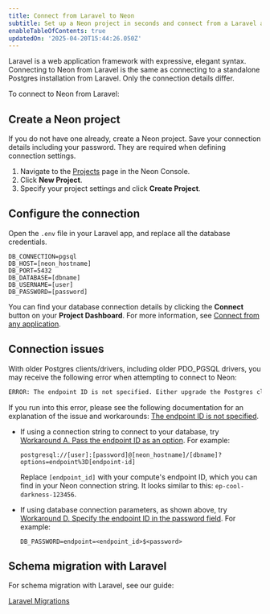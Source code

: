 ```yaml
---
title: Connect from Laravel to Neon
subtitle: Set up a Neon project in seconds and connect from a Laravel application
enableTableOfContents: true
updatedOn: '2025-04-20T15:44:26.050Z'
---
```


Laravel is a web application framework with expressive, elegant syntax. Connecting to Neon from Laravel is the same as connecting to a standalone Postgres installation from Laravel. Only the connection details differ.

To connect to Neon from Laravel:

<Steps>

## Create a Neon project

If you do not have one already, create a Neon project. Save your connection details including your password. They are required when defining connection settings.

1. Navigate to the [Projects](https://console.neon.tech/app/projects) page in the Neon Console.
2. Click **New Project**.
3. Specify your project settings and click **Create Project**.

## Configure the connection

Open the `.env` file in your Laravel app, and replace all the database credentials.

```shell
DB_CONNECTION=pgsql
DB_HOST=[neon_hostname]
DB_PORT=5432
DB_DATABASE=[dbname]
DB_USERNAME=[user]
DB_PASSWORD=[password]
```

You can find your database connection details by clicking the **Connect** button on your **Project Dashboard**. For more information, see [Connect from any application](/docs/connect/connect-from-any-app).

</Steps>

## Connection issues

With older Postgres clients/drivers, including older PDO_PGSQL drivers, you may receive the following error when attempting to connect to Neon:

```txt shouldWrap
ERROR: The endpoint ID is not specified. Either upgrade the Postgres client library (libpq) for SNI support or pass the endpoint ID (the first part of the domain name) as a parameter: '&options=endpoint%3D'. See [https://neon.com/sni](/sni) for more information.
```

If you run into this error, please see the following documentation for an explanation of the issue and workarounds: [The endpoint ID is not specified](/docs/connect/connection-errors#the-endpoint-id-is-not-specified).

- If using a connection string to connect to your database, try [Workaround A. Pass the endpoint ID as an option](/docs/connect/connection-errors#a-pass-the-endpoint-id-as-an-option). For example:

  ```text
  postgresql://[user]:[password]@[neon_hostname]/[dbname]?options=endpoint%3D[endpoint-id]
  ```

  Replace `[endpoint_id]` with your compute's endpoint ID, which you can find in your Neon connection string. It looks similar to this: `ep-cool-darkness-123456`.

- If using database connection parameters, as shown above, try [Workaround D. Specify the endpoint ID in the password field](/docs/connect/connection-errors#d-specify-the-endpoint-id-in-the-password-field). For example:

  ```text
  DB_PASSWORD=endpoint=<endpoint_id>$<password>
  ```

## Schema migration with Laravel

For schema migration with Laravel, see our guide:

<DetailIconCards>

<a href="/docs/guides/laravel-migrations" description="Schema migration with Neon Postgres and Laravel" icon="app-store" icon="app-store">Laravel Migrations</a>

</DetailIconCards>

<NeedHelp/>
